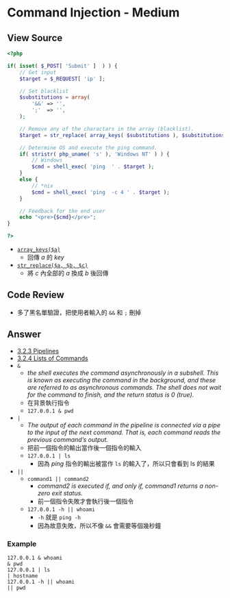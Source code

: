 # Command Injection - Medium

## View Source

```PHP
<?php

if( isset( $_POST[ 'Submit' ]  ) ) {
    // Get input
    $target = $_REQUEST[ 'ip' ];

    // Set blacklist
    $substitutions = array(
        '&&' => '',
        ';'  => '',
    );

    // Remove any of the charactars in the array (blacklist).
    $target = str_replace( array_keys( $substitutions ), $substitutions, $target );

    // Determine OS and execute the ping command.
    if( stristr( php_uname( 's' ), 'Windows NT' ) ) {
        // Windows
        $cmd = shell_exec( 'ping  ' . $target );
    }
    else {
        // *nix
        $cmd = shell_exec( 'ping  -c 4 ' . $target );
    }

    // Feedback for the end user
    echo "<pre>{$cmd}</pre>";
}

?> 
```

- [`array_keys($a)`](https://www.php.net/manual/zh/function.array-keys.php)
    - 回傳 *a* 的 *key*
- [`str_replace($a, $b, $c)`](https://www.php.net/manual/zh/function.str-replace.php)
    - 將 *c* 內全部的 *a* 換成 *b* 後回傳

## Code Review

- 多了黑名單驗證，把使用者輸入的 `&&` 和 `;` 刪掉

## Answer

- [3.2.3 Pipelines](https://www.gnu.org/software/bash/manual/html_node/Pipelines.html)
- [3.2.4 Lists of Commands](https://www.gnu.org/software/bash/manual/html_node/Lists.html)
- `&`
    - *the shell executes the command asynchronously in a subshell. This is known as executing the command in the background, and these are referred to as asynchronous commands. The shell does not wait for the command to finish, and the return status is 0 (true).*
    - 在背景執行指令
    - `127.0.0.1 & pwd`
- `|`
    - *The output of each command in the pipeline is connected via a pipe to the input of the next command. That is, each command reads the previous command’s output.*
    - 把前一個指令的輸出當作後一個指令的輸入
    - `127.0.0.1 | ls`
        - 因為 *ping* 指令的輸出被當作 `ls` 的輸入了，所以只會看到 ls 的結果
- `||`
    - `command1 || command2`
        - *command2 is executed if, and only if, command1 returns a non-zero exit status.*
        - 前一個指令失敗才會執行後一個指令
    - `127.0.0.1 -h || whoami`
        - `-h` 就是 `ping -h`
        - 因為故意失敗，所以不像 `&&` 會需要等個幾秒鐘

### Example

```
127.0.0.1 & whoami
& pwd
127.0.0.1 | ls
| hostname
127.0.0.1 -h || whoami
|| pwd
```